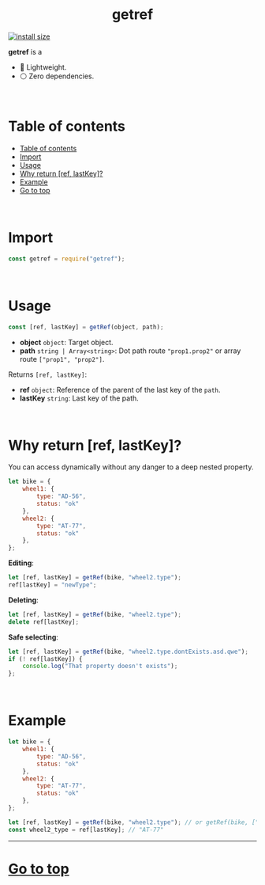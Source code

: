 
<div style="text-align:center">
	<h1> getref </h1>
</div>


[![install size](https://packagephobia.com/badge?p=getref@latest)](https://packagephobia.com/result?p=getref@latest)


**getref** is a 

- 🚀 Lightweight.
- ⚪️ Zero dependencies.



<br>



# Table of contents

<!-- @import "[TOC]" {cmd="toc" depthFrom=1 depthTo=6 orderedList=false} -->

<!-- code_chunk_output -->

- [Table of contents](#table-of-contents)
- [Import](#import)
- [Usage](#usage)
- [Why return [ref, lastKey]?](#why-return-ref-lastkey)
- [Example](#example)
- [Go to top](#a-nametable-of-contentsago-to-toptable-of-contents)

<!-- /code_chunk_output -->



<br>



# Import

```js
const getref = require("getref");
```



<br>



# Usage

```js
const [ref, lastKey] = getRef(object, path);
```

- **object** `object`: Target object. 
- **path** `string | Array<string>`: Dot path route `"prop1.prop2"` or array route `["prop1", "prop2"]`.


Returns `[ref, lastKey]`:

- **ref** `object`: Reference of the parent of the last key of the `path`.
- **lastKey** `string`: Last key of the path.


<br>


# Why return [ref, lastKey]?

You can access dynamically without any danger to a deep nested property.

```js
let bike = {
	wheel1: {
		type: "AD-56",
		status: "ok"
	},
	wheel2: {
		type: "AT-77",
		status: "ok"
	},
};
```

**Editing**:
```js
let [ref, lastKey] = getRef(bike, "wheel2.type");
ref[lastKey] = "newType";
```

**Deleting**:
```js
let [ref, lastKey] = getRef(bike, "wheel2.type");
delete ref[lastKey];
```

**Safe selecting**:
```js
let [ref, lastKey] = getRef(bike, "wheel2.type.dontExists.asd.qwe");
if (! ref[lastKey]) {
	console.log("That property doesn't exists");
};
```



<br>



# Example

```js
let bike = {
	wheel1: {
		type: "AD-56",
		status: "ok"
	},
	wheel2: {
		type: "AT-77",
		status: "ok"
	},
};

let [ref, lastKey] = getRef(bike, "wheel2.type"); // or getRef(bike, ["wheel2", "type"])
const wheel2_type = ref[lastKey]; // "AT-77"
```




---



# <a name='table-of-contents'></a>[Go to top](#table-of-contents) 



